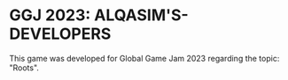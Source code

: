 # GGJ 2023:  ALQASIM'S-DEVELOPERS
This game was developed for Global Game Jam 2023 regarding the topic: "Roots".
